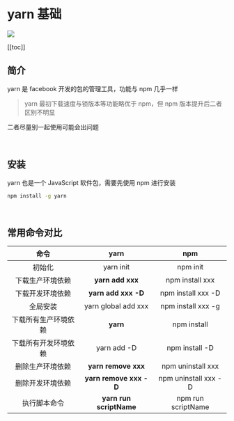 # yarn 基础

![](https://miro.medium.com/max/9350/1*BCPTI5sT2C9JH76__X2WUg.png)

[[toc]]

## 简介

yarn 是 facebook 开发的包的管理工具，功能与 npm 几乎一样

> yarn 最初下载速度与锁版本等功能略优于 npm，但 npm 版本提升后二者区别不明显

二者尽量别一起使用可能会出问题

<br/>

## 安装

yarn 也是一个 JavaScript 软件包，需要先使用 npm 进行安装

```bash
npm install -g yarn
```

<br/>

## 常用命令对比

|         命令         |          yarn           |         npm          |
| :------------------: | :---------------------: | :------------------: |
|        初始化        |        yarn init        |       npm init       |
|   下载生产环境依赖   |    **yarn add xxx**     |   npm install xxx    |
|   下载开发环境依赖   |   **yarn add xxx -D**   |  npm install xxx -D  |
|       全局安装       |   yarn global add xxx   |  npm install xxx -g  |
| 下载所有生产环境依赖 |        **yarn**         |     npm install      |
| 下载所有开发环境依赖 |       yarn add -D       |    npm install -D    |
|   删除生产环境依赖   |   **yarn remove xxx**   |  npm uninstall xxx   |
|   删除开发环境依赖   | **yarn remove xxx -D**  | npm uninstall xxx -D |
|     执行脚本命令     | **yarn run scriptName** |  npm run scriptName  |
